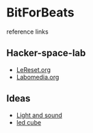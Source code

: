 # BitForBeats
reference links

## Hacker-space-lab
* [LeReset.org](https://lereset.org/)
* [Labomedia.org](https://openatelier.labomedia.org/)


## Ideas
* [Light and sound](https://www.youtube.com/watch?v=5oRir4dck_w)
* [led cube](https://www.youtube.com/watch?v=2BlVUKW5hL0)
